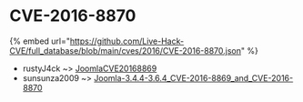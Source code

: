 # CVE-2016-8870
{% embed url="https://github.com/Live-Hack-CVE/full_database/blob/main/cves/2016/CVE-2016-8870.json" %}

* rustyJ4ck ~> [JoomlaCVE20168869](https://www.alice-snow.ru/2016/database/cve-2016-8870/joomlacve20168869-rustyj4ck)
* sunsunza2009 ~> [Joomla-3.4.4-3.6.4_CVE-2016-8869_and_CVE-2016-8870](https://www.alice-snow.ru/2016/database/cve-2016-8870/joomla-3.4.4-3.6.4_cve-2016-8869_and_cve-2016-8870-sunsunza2009)